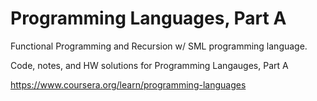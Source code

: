 # Programming Languages, Part A

Functional Programming and Recursion w/ SML programming language.

Code, notes, and HW solutions for Programming Langauges, Part A

https://www.coursera.org/learn/programming-languages
